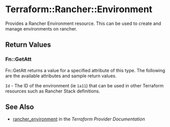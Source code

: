 # Terraform::Rancher::Environment

Provides a Rancher Environment resource. This can be used to create and manage environments on rancher.

## Return Values

### Fn::GetAtt

Fn::GetAtt returns a value for a specified attribute of this type. The following are the available attributes and sample return values.

`Id` - The ID of the environment (ie `1a11`) that can be used in other Terraform resources such as Rancher Stack definitions.

## See Also

* [rancher_environment](https://www.terraform.io/docs/providers/rancher/r/environment.html) in the _Terraform Provider Documentation_